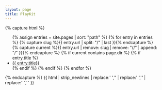 ```yaml
---
layout: page
title: PlayKit
---
```


{% capture html %}
<ul>
    {% assign entries = site.pages | sort: "path" %}
    {% for entry in entries %}
        {% capture slug    %}{{ entry.url | split: "/"   | last                       }}{% endcapture %}
        {% capture current %}{{ entry.url | remove: slug | remove: "//" | append: "/" }}{% endcapture %}
        {% if current contains page.dir %}
	    {% if entry.title %}
		<li><a href="{{entry.url}}">{{ entry.title}} </a></li>
	    {% endif %}
	{% endif %}
    {% endfor %}
</ul>
{% endcapture %} {{ html | strip_newlines | replace:'    ','' | replace:'    ','' | replace:'  ',' ' }}
